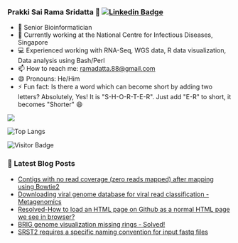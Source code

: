 ### Prakki Sai Rama Sridatta 👋 [![Linkedin Badge](https://img.shields.io/badge/-blue?style=flat-square&logo=Linkedin&logoColor=white&link=https://www.linkedin.com/in/khushbu-patel-b1a196b5/)](https://www.linkedin.com/in/prakki-sai-rama-sridatta-data/)

- 🔭 Senior Bioinformatician
- 🌱 Currently working at the National Centre for Infectious Diseases, Singapore
- 💻 Experienced working with RNA-Seq, WGS data, R data visualization, Data analysis using Bash/Perl
- 📫 How to reach me: ramadatta.88@gmail.com
- 😄 Pronouns: He/Him
- ⚡ Fun fact: Is there a word which can become short by adding two letters? Absolutely, Yes! It is "S-H-O-R-T-E-R". Just add "E-R" to short, it becomes "Shorter" 😄


<a href="https://github.com/anuraghazra/github-readme-stats">
 <img align="center" src="https://github-readme-stats.vercel.app/api?username=ramadatta&show_icons=true&repo=github-readme-stats&theme=buefy&hide=stars" />
</a>

![Top Langs](https://github-readme-stats.vercel.app/api/top-langs/?username=ramadatta&hide=TeX&layout=compact)

![Visitor Badge](https://visitor-badge.laobi.icu/badge?page_id=ramadatta.ramdatta)


### 📕 Latest Blog Posts
<!-- BLOG-POST-LIST:START -->
- [Contigs with no read coverage &lpar;zero reads mapped&rpar; after mapping using Bowtie2](https://asearchforsolutions.blogspot.com/2022/06/contigs-with-no-read-coverage-zero.html)
- [Downloading viral genome database for viral read classification - Metagenomics](https://asearchforsolutions.blogspot.com/2022/06/downloading-viral-genome-database-for.html)
- [Resolved-How to load an HTML page on Github as a normal HTML page we see in browser?](https://asearchforsolutions.blogspot.com/2022/06/resolved-how-to-load-html-page-on.html)
- [BRIG genome visualization missing rings - Solved!](https://asearchforsolutions.blogspot.com/2022/04/brig-genome-visualization-missing-rings.html)
- [SRST2 requires a specific naming convention for input fastq files](https://asearchforsolutions.blogspot.com/2022/04/srst2-requires-specific-naming.html)
<!-- BLOG-POST-LIST:END -->
